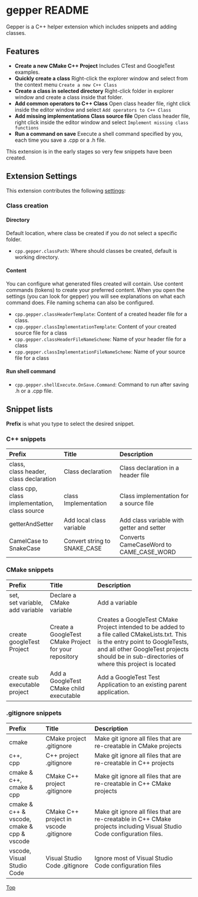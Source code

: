 # gepper README

Gepper is a C++ helper extension which includes snippets and adding classes.

## Features
 - **Create a new CMake C++ Project** Includes CTest and GoogleTest examples.
 - **Quickly create a class** Right-click the explorer window and select from the context menu `Create a new C++ Class`
 - **Create a class in selected directory** Right-click folder in explorer window and create a class inside that folder.
 - **Add common operators to C++ Class** Open class header file, right click inside the editor window and select `Add operators to C++ Class`
 - **Add missing implementations Class source file** Open class header file, right click inside the editor window and select `Implement missing class functions`
 - **Run a command on save** Execute a shell command specified by you, each time you save a .cpp or a .h file.

This extension is in the early stages so very few snippets have been created.


## Extension Settings

This extension contributes the following [settings]:

### Class creation

#### Directory
Default location, where class be created if you do not select a specific folder.
* `cpp.gepper.classPath`: Where should classes be created, default is working directory.

#### Content

You can configure what generated files created will contain.  Use content commands (tokens) to create your preferred content. When you open the settings (you can look for gepper) you will see explanations on what each command does.  File naming schema can also be configured.

* `cpp.gepper.classHeaderTemplate`: Content of a created header file for a class.
* `cpp.gepper.classImplementationTemplate`: Content of your created source file for a class
* `cpp.gepper.classHeaderFileNameScheme`: Name of your header file  for a class
* `cpp.gepper.classImplementationFileNameScheme`: Name of your source  file for a class

#### Run shell command

* `cpp.gepper.shellExecute.OnSave.Command`: Command to run after saving .h or a .cpp file.

## Snippet lists

**Prefix** is what you type to select the desired snippet.

### C++ snippets

| Prefix  | Title | Description |
|:--------|:------|:------------|
| class,<br>class header,<br>class declaration | Class declaration | Class declaration in a header file |
| class cpp,<br>class implementation,<br>class source | class Implementation | Class implementation for a source file |
| getterAndSetter | Add local class variable | Add class variable with getter and setter |
| CamelCase to SnakeCase | Convert string to SNAKE_CASE | Converts CameCaseWord to CAME_CASE_WORD |

### CMake snippets

| Prefix | Title | Description |
|:-------|:------|:------------|
| set,<br>set variable,<br>add variable | Declare a CMake variable | Add a variable |
| create googleTest Project | Create a GoogleTest CMake Project for your repository | Creates a GoogleTest CMake Project intended to be added to a file called CMakeLists.txt.  This is the entry point to GoogleTests, and all other GoogleTest projects should be in sub-directories of where this project is located |
| create sub executable project | Add a GoogleTest CMake child executable | Add a GoogleTest Test Application to an existing parent application. |

### .gitignore snippets

| Prefix| Title | Description |
|:------|:------|:------------|
| cmake | CMake project  .gitignore | Make git ignore all files that are re-creatable in CMake projects |
| c++,<br>cpp | C++ project .gitignore | Make git ignore all files that are re-creatable in C++ projects |
| cmake & c++,<br>cmake & cpp | CMake C++ project .gitignore | Make git ignore all files that are re-creatable in C++ CMake projects |
| cmake & c++ & vscode,<br>cmake & cpp & vscode | CMake C++ project in vscode .gitignore | Make git ignore all files that are re-creatable in C++ CMake projects including Visual Studio Code configuration files. |
| vscode,<br>Visual Studio Code | Visual Studio Code .gitignore | Ignore most of Visual Studio Code configuration files |


[Top](#gepper-readme)


[settings]: https://github.com/guttih/gepper/blob/main/docs/settings.md
